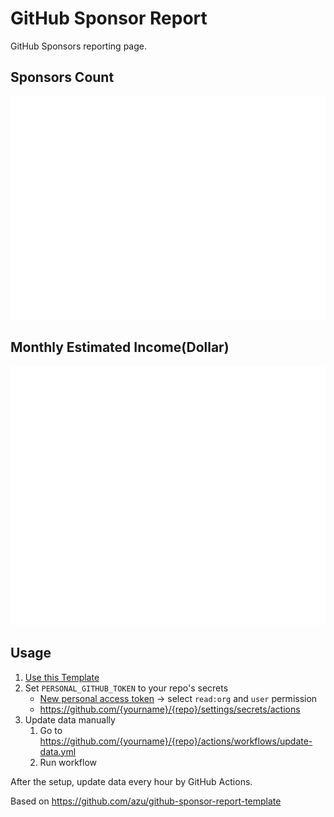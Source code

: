 # GitHub Sponsor Report 

GitHub Sponsors reporting page.

## Sponsors Count

![sponsors count](./docs/img/sponsors_count.svg)

## Monthly Estimated Income(Dollar)

![estimatedIncomeDollar](docs/img/estimated_income_dollar.svg)

## Usage

1. [Use this Template](https://github.com/azu/github-sponsor-report-template/generate)
2. Set `PERSONAL_GITHUB_TOKEN` to your repo's secrets
   - [New personal access token](https://github.com/settings/tokens/new) → select `read:org` and `user` permission
   - <https://github.com/{yourname}/{repo}/settings/secrets/actions>
3. Update data manually
   1. Go to <https://github.com/{yourname}/{repo}/actions/workflows/update-data.yml>
   2. Run workflow

After the setup, update data every hour by GitHub Actions.

Based on <https://github.com/azu/github-sponsor-report-template>

